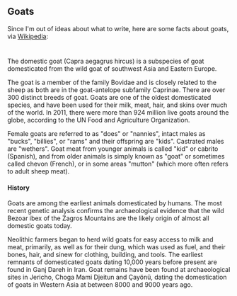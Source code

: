 ## Goats

Since I'm out of ideas about what to write, here are some facts about goats, via [Wikipedia](https://en.wikipedia.org/wiki/Goat):
#

The domestic goat (Capra aegagrus hircus) is a subspecies of goat domesticated from the wild goat of southwest Asia and Eastern Europe.

The goat is a member of the family Bovidae and is closely related to the sheep as both are in the goat-antelope subfamily Caprinae. There are over 300 distinct breeds of goat. Goats are one of the oldest domesticated species, and have been used for their milk, meat, hair, and skins over much of the world. In 2011, there were more than 924 million live goats around the globe, according to the UN Food and Agriculture Organization.

Female goats are referred to as "does" or "nannies", intact males as "bucks", "billies", or "rams" and their offspring are "kids". Castrated males are "wethers". Goat meat from younger animals is called "kid" or cabrito (Spanish), and from older animals is simply known as "goat" or sometimes called chevon (French), or in some areas "mutton" (which more often refers to adult sheep meat).

#### History
Goats are among the earliest animals domesticated by humans. The most recent genetic analysis confirms the archaeological evidence that the wild Bezoar ibex of the Zagros Mountains are the likely origin of almost all domestic goats today.

Neolithic farmers began to herd wild goats for easy access to milk and meat, primarily, as well as for their dung, which was used as fuel, and their bones, hair, and sinew for clothing, building, and tools. The earliest remnants of domesticated goats dating 10,000 years before present are found in Ganj Dareh in Iran. Goat remains have been found at archaeological sites in Jericho, Choga Mami Djeitun and Çayönü, dating the domestication of goats in Western Asia at between 8000 and 9000 years ago.